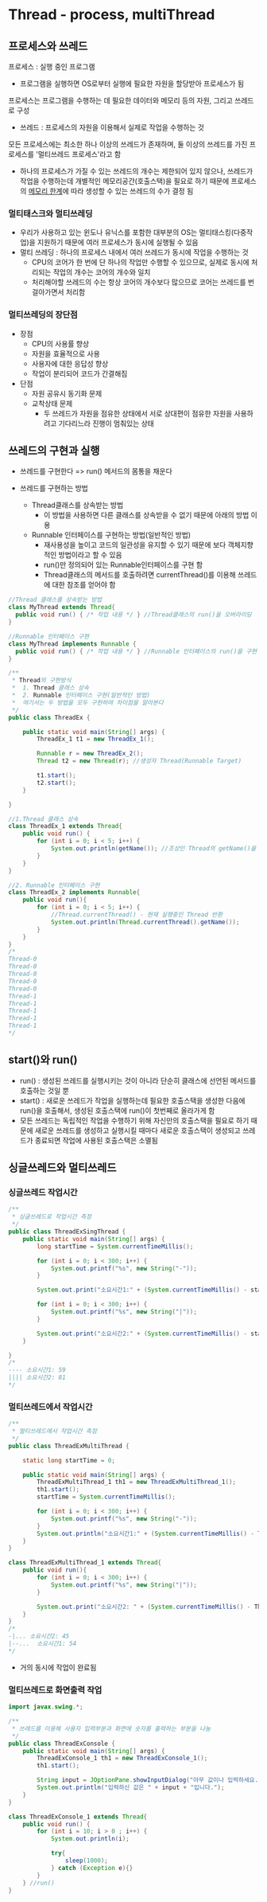 # Thread - process, multiThread

## 프로세스와 쓰레드

프로세스 : 실행 중인 프로그램

- 프로그램을 실행하면 OS로부터 실행에 필요한 자원을 할당받아 프로세스가 됨

프로세스는 프로그램을 수행하는 데 필요한 데이터와 메모리 등의 자원, 그리고 쓰레드로 구성

- 쓰레드 : 프로세스의 자원을 이용해서 실제로 작업을 수행하는 것

모든 프로세스에는 최소한 하나 이상의 쓰레드가 존재하며, 둘 이상의 쓰레드를 가진 프로세스를 '멀티쓰레드 프로세스'라고 함

- 하나의 프로세스가 가질 수 있는 쓰레드의 개수는 제한되어 있지 않으나, 쓰레드가 작업을 수행하는데 개별적인 메모리공간(호출스택)을 필요로 하기 때문에 프로세스의 <u>메모리 한계</u>에 따라 생성할 수 있는 쓰레드의 수가 결정 됨

### 멀티태스크와 멀티쓰레딩

- 우리가 사용하고 있는 윈도나 유닉스를 포함한 대부분의 OS는 멀티태스킹(다중작업)을 지원하기 때문에 여러 프로세스가 동시에 실행될 수 있음
- 멀티 쓰레딩 : 하나의 프로세스 내에서 여러 쓰레드가 동시에 작업을 수행하는 것
  - CPU의 코어가 한 번에 단 하나의 작업만 수행할 수 있으므로, 실제로 동시에 처리되는 작업의 개수는 코어의 개수와 일치
  - 처리해야할 쓰레드의 수는 항상 코어의 개수보다 많으므로 코어는 쓰레드를 번걸아가면서 처리함

### 멀티쓰레딩의 장단점

- 장점
  - CPU의 사용률 향상
  - 자원을 효율적으로 사용
  - 사용자에 대한 응답성 향상
  - 작업이 분리되어 코드가 간결해짐
- 단점
  - 자원 공유시 동기화 문제
  - 교착상태 문제
    - 두 쓰레드가 자원을 점유한 상태에서 서로 상대편이 점유한 자원을 사용하려고 기다리느라 진행이 멈춰있는 상태

## 쓰레드의 구현과 실행

- 쓰레드를 구현한다 => run() 메서드의 몸통을 채운다

- 쓰레드를 구현하는 방법
  - Thread클래스를 상속받는 방법
    - 이 방법을 사용하면 다른 클래스를 상속받을 수 없기 때문에 아래의 방법 이용
  - Runnable 인터페이스를 구현하는 방법(일반적인 방법)
    - 재사용성을 높이고 코드의 일관성을 유지할 수 있기 때문에 보다 객체지향적인 방법이라고 할 수 있음
    - run()만 정의되어 있는 Runnable인터페이스를 구현 함
    - Thread클래스의 메서드를 호출하려면 currentThread()를 이용해 쓰레드에 대한 참조를 얻어야 함

```java
//Thread 클래스를 상속받는 방법
class MyThread extends Thread{
  public void run() { /* 작업 내용 */ } //Thread클래스의 run()을 오버라이딩
}

//Runnable 인터페이스 구현
class MyThread implements Runnable {
  public void run() { /* 작업 내용 */ } //Runnable 인터페이스의 run()을 구현
}
```

```java
/**
 * Thread의 구현방식
 *  1. Thread 클래스 상속
 *  2. Runnable 인터페이스 구현(일반적인 방법)
 *  여기서는 두 방법을 모두 구현하여 차이점을 알아본다
 */
public class ThreadEx {

    public static void main(String[] args) {
        ThreadEx_1 t1 = new ThreadEx_1();

        Runnable r = new ThreadEx_2();
        Thread t2 = new Thread(r); //생성자 Thread(Runnable Target)

        t1.start();
        t2.start();
    }

}

//1.Thread 클래스 상속
class ThreadEx_1 extends Thread{
    public void run() {
        for (int i = 0; i < 5; i++) {
            System.out.println(getName()); //조상인 Thread의 getName()을 호출
        }
    }
}

//2. Runnable 인터페이스 구현
class ThreadEx_2 implements Runnable{
    public void run(){
        for (int i = 0; i < 5; i++) {
            //Thread.currentThread() - 현재 실행중인 Thread 반환
            System.out.println(Thread.currentThread().getName());
        }
    }
}
/*
Thread-0
Thread-0
Thread-0
Thread-0
Thread-0
Thread-1
Thread-1
Thread-1
Thread-1
Thread-1
*/
```

## start()와 run()

- run() :  생성된 쓰레드를 실행시키는 것이 아니라 단순히 클래스에 선언된 메서드를 호출하는 것일 뿐
- start() : 새로운 쓰레드가 작업을 실행하는데 필요한 호출스택을 생성한 다음에 run()을 호출해서, 생성된 호출스택에 run()이 첫번째로 올라가게 함
- 모든 쓰레드는 독립적인 작업을 수행하기 위해 자신만의 호출스택을 필요로 하기 때문에 새로운 쓰레드를 생성하고 실행시킬 때마다 새로운 호출스택이 생성되고 쓰레드가 종료되면 작업에 사용된 호출스택은 소멸됨

## 싱글쓰레드와 멀티쓰레드

### 싱글쓰레드 작업시간

```java
/**
 * 싱글쓰레드로 작업시간 측정
 */
public class ThreadExSingThread {
    public static void main(String[] args) {
        long startTime = System.currentTimeMillis();

        for (int i = 0; i < 300; i++) {
            System.out.printf("%s", new String("-"));
        }

        System.out.print("소요시간1:" + (System.currentTimeMillis() - startTime));

        for (int i = 0; i < 300; i++) {
            System.out.printf("%s", new String("|"));
        }

        System.out.print("소요시간2:" + (System.currentTimeMillis() - startTime));
    }

}
/*
---- 소요시간1: 59
|||| 소요시간2: 81
*/
```

### 멀티쓰레드에서 작업시간

```java
/**
 * 멀티쓰레드에서 작업시간 측정
 */
public class ThreadExMultiThread {

    static long startTime = 0;

    public static void main(String[] args) {
        ThreadExMultiThread_1 th1 = new ThreadExMultiThread_1();
        th1.start();
        startTime = System.currentTimeMillis();

        for (int i = 0; i < 300; i++) {
            System.out.printf("%s", new String("-"));
        }
        System.out.println("소요시간1:" + (System.currentTimeMillis() - ThreadExMultiThread.startTime));
    }
}

class ThreadExMultiThread_1 extends Thread{
    public void run(){
        for (int i = 0; i < 300; i++) {
            System.out.printf("%s", new String("|"));
        }

        System.out.print("소요시간2: " + (System.currentTimeMillis() - ThreadExMultiThread.startTime));
    }
}
/*
-|... 소요시간2: 45
|--...	소요시간1: 54
*/
```

- 거의 동시에 작업이 완료됨

### 멀티쓰레드로 화면출력 작업

```java
import javax.swing.*;

/**
 * 쓰레드를 이용해 사용자 입력부분과 화면에 숫자를 출력하는 부분을 나눔
 */
public class ThreadExConsole {
    public static void main(String[] args) {
        ThreadExConsole_1 th1 = new ThreadExConsole_1();
        th1.start();

        String input = JOptionPane.showInputDialog("아무 값이나 입력하세요.");
        System.out.println("입력하신 값은 " + input + "입니다.");
    }
}

class ThreadExConsole_1 extends Thread{
    public void run() {
        for (int i = 10; i > 0 ; i++) {
            System.out.println(i);

            try{
                sleep(1000);
            } catch (Exception e){}
        }
    } //run()
}
```

